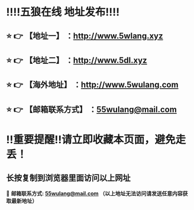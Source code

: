 :bangbang::bangbang:五狼在线 地址发布:bangbang::bangbang:
==
:star: :point_right: 【地址一】 ：http://www.5wlang.xyz
------
:star: :point_right: 【地址二】 ：http://www.5dl.xyz
------
:star: :point_right: 【海外地址】 ：http://www.5wulang.com
------
:star: :point_right: 【邮箱联系方式】 ：55wulang@mail.com
------
:bangbang:重要提醒:bangbang:请立即收藏本页面，避免走丢！
==

长按复制到浏览器里面访问以上网址
-

:e-mail: __邮箱联系方式: 55wulang@mail.com （以上地址无法访问请发送任意内容获取最新地址）__
